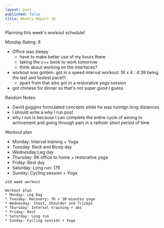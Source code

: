 ```yaml
---
layout: post
published: false
title: Weekly Report 10
---
```

Planning this week's workout schedule!

Monday Rating: 8
* Office was sleepy
	* have to make better use of my hours there 
    * taking the c++ book to work tomorrow
    * think about working on the interfaces?
* workout was golden: got in a speed interval workout: 1K x 4 : 4:39 being the last and fastest pace!!!
	* apart from that also got in a restorative yoga session
* got chinese for dinner so that's not super good I guess


Random Notes:
* David goggins formulated concepts while he was runnign long distances
* I should write a why I run post
* why I run is because I can complete the entire cycle of aiming to achivement and going through pain in a rathoer short period of time

Workout plan
* Monday: Interval training + Yoga
* Tuesday: Back and Bicep day
* Wednesday:Leg day 
* Thursday: 8K office to home + restorative yoga 
* Friday: Rest day
* Saturday: Long run: 17K
* Sunday: Cycling session + Yoga




```
old week workout

Workout plan
* Monday: Leg Day
* Tuesday: Recovery: 7K + 30 minutes yoga
* Wednesday: Chest, Shoulder and Triceps 
* Thursday: Interval training + abs
* Friday: Rest
* Saturday: Long run
* Sunday: Cycling session + Yoga

```
